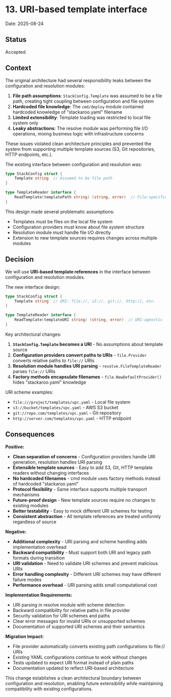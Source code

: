 # 13. URI-based template interface

Date: 2025-08-24

## Status

Accepted

## Context

The original architecture had several responsibility leaks between the configuration and resolution modules:

1. **File path assumptions**: `StackConfig.Template` was assumed to be a file path, creating tight coupling between configuration and file system
2. **Hardcoded file knowledge**: The `cmd/deploy` module contained hardcoded knowledge of "stackaroo.yaml" filename
3. **Limited extensibility**: Template loading was restricted to local file system only
4. **Leaky abstractions**: The resolve module was performing file I/O operations, mixing business logic with infrastructure concerns

These issues violated clean architecture principles and prevented the system from supporting multiple template sources (S3, Git repositories, HTTP endpoints, etc.).

The existing interface between configuration and resolution was:
```go
type StackConfig struct {
    Template string  // Assumed to be file path
}

type TemplateReader interface {
    ReadTemplate(templatePath string) (string, error)  // File-specific
}
```

This design made several problematic assumptions:
- Templates must be files on the local file system
- Configuration providers must know about file system structure
- Resolution module must handle file I/O directly
- Extension to new template sources requires changes across multiple modules

## Decision

We will use **URI-based template references** in the interface between configuration and resolution modules.

The new interface design:
```go
type StackConfig struct {
    Template string  // URI: file://, s3://, git://, http://, etc.
}

type TemplateReader interface {
    ReadTemplate(templateURI string) (string, error)  // URI-agnostic
}
```

Key architectural changes:
1. **`StackConfig.Template` becomes a URI** - No assumptions about template source
2. **Configuration providers convert paths to URIs** - `file.Provider` converts relative paths to `file://` URIs
3. **Resolution module handles URI parsing** - `resolve.FileTemplateReader` parses `file://` URIs
4. **Factory methods encapsulate filenames** - `file.NewDefaultProvider()` hides "stackaroo.yaml" knowledge

URI scheme examples:
- `file:///project/templates/vpc.yaml` - Local file system
- `s3://bucket/templates/vpc.yaml` - AWS S3 bucket
- `git://repo.com/templates/vpc.yaml` - Git repository
- `http://server.com/templates/vpc.yaml` - HTTP endpoint

## Consequences

**Positive:**
- **Clean separation of concerns** - Configuration providers handle URI generation, resolution handles URI parsing
- **Extensible template sources** - Easy to add S3, Git, HTTP template readers without changing interfaces
- **No hardcoded filenames** - cmd module uses factory methods instead of hardcoded "stackaroo.yaml"
- **Protocol flexibility** - Same interface supports multiple transport mechanisms
- **Future-proof design** - New template sources require no changes to existing modules
- **Better testability** - Easy to mock different URI schemes for testing
- **Consistent abstraction** - All template references are treated uniformly regardless of source

**Negative:**
- **Additional complexity** - URI parsing and scheme handling adds implementation overhead
- **Backward compatibility** - Must support both URI and legacy path formats during transition
- **URI validation** - Need to validate URI schemes and prevent malicious URIs
- **Error handling complexity** - Different URI schemes may have different failure modes
- **Performance overhead** - URI parsing adds small computational cost

**Implementation Requirements:**
- URI parsing in resolve module with scheme detection
- Backward compatibility for relative paths in file provider
- Security validation for URI schemes and paths
- Clear error messages for invalid URIs or unsupported schemes
- Documentation of supported URI schemes and their semantics

**Migration Impact:**
- File provider automatically converts existing path configurations to file:// URIs
- Existing YAML configurations continue to work without changes
- Tests updated to expect URI format instead of plain paths
- Documentation updated to reflect URI-based architecture

This change establishes a clean architectural boundary between configuration and resolution, enabling future extensibility while maintaining compatibility with existing configurations.
